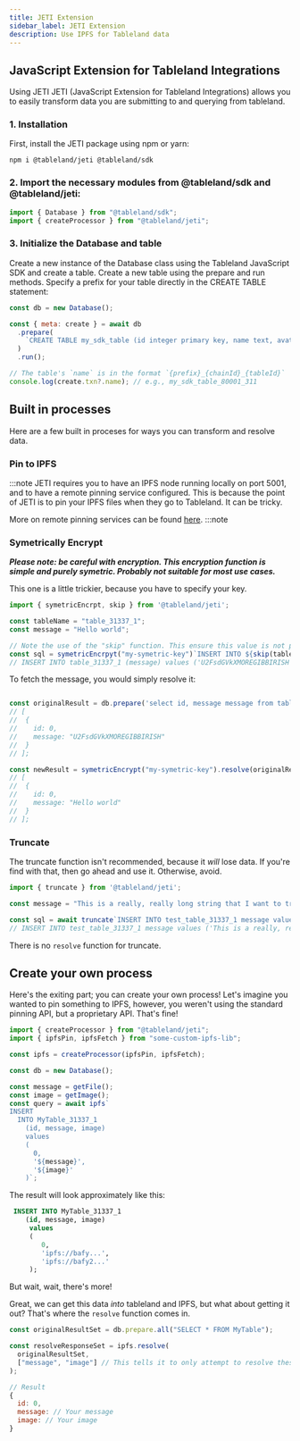 ```yaml
---
title: JETI Extension
sidebar_label: JETI Extension
description: Use IPFS for Tableland data
---
```


## JavaScript Extension for Tableland Integrations

Using JETI
JETI (JavaScript Extension for Tableland Integrations) allows you to easily transform data you are submitting to and querying from tableland.

### 1. Installation

First, install the JETI package using npm or yarn:

```
npm i @tableland/jeti @tableland/sdk
```

### 2. Import the necessary modules from @tableland/sdk and @tableland/jeti:

```javascript
import { Database } from "@tableland/sdk";
import { createProcessor } from "@tableland/jeti";
```

### 3. Initialize the Database and table

Create a new instance of the Database class using the Tableland JavaScript SDK and create a table. Create a new table using the prepare and run methods. Specify a prefix for your table directly in the CREATE TABLE statement:

```javascript
const db = new Database();

const { meta: create } = await db
  .prepare(
    `CREATE TABLE my_sdk_table (id integer primary key, name text, avatar_cid text);`
  )
  .run();

// The table's `name` is in the format `{prefix}_{chainId}_{tableId}`
console.log(create.txn?.name); // e.g., my_sdk_table_80001_311
```

## Built in processes

Here are a few built in proceses for ways you can transform and resolve data.

### Pin to IPFS

:::note
JETI requires you to have an IPFS node running locally on port 5001, and to have a remote pinning service configured. This is because the point of JETI is to pin your IPFS files when they go to Tableland. It can be tricky.

More on remote pinning services can be found [here](https://docs.ipfs.tech/how-to/work-with-pinning-services/#use-an-existing-pinning-service).
:::note

### Symetrically Encrypt

**_Please note: be careful with encryption. This encryption function is simple and purely symetric. Probably not suitable for most use cases._**

This one is a little trickier, because you have to specify your key.

```JavaScript
import { symetricEncrpt, skip } from '@tableland/jeti';

const tableName = "table_31337_1";
const message = "Hello world";

// Note the use of the "skip" function. This ensure this value is not processed, but used as-is
const sql = symetricEncrpyt("my-symetric-key")`INSERT INTO ${skip(tableName)} (message) values ('${message}')`;
// INSERT INTO table_31337_1 (message) values ('U2FsdGVkXMOREGIBBIRISH');

```

To fetch the message, you would simply resolve it:

```JavaScript

const originalResult = db.prepare('select id, message message from table_31337_1').all();
// [
//  {
//    id: 0,
//    message: "U2FsdGVkXMOREGIBBIRISH"
//  }
// ];

const newResult = symetricEncrypt("my-symetric-key").resolve(originalResult, ['message']);
// [
//  {
//    id: 0,
//    message: "Hello world"
//  }
// ];
```

### Truncate

The truncate function isn't recommended, because it _will_ lose data. If you're find with that, then go ahead and use it. Otherwise, avoid.

```JavaScript
import { truncate } from '@tableland/jeti';

const message = "This is a really, really long string that I want to truncate to a mere 20 characters";

const sql = await truncate`INSERT INTO test_table_31337_1 message values ('${message}')`;
// INSERT INTO test_table_31337_1 message values ('This is a really, re')

```

There is no `resolve` function for truncate.

## Create your own process

Here's the exiting part; you can create your own process! Let's imagine you wanted to pin something to IPFS, however, you weren't using the standard pinning API, but a proprietary API. That's fine!

```JavaScript
import { createProcessor } from "@tableland/jeti";
import { ipfsPin, ipfsFetch } from "some-custom-ipfs-lib";

const ipfs = createProcessor(ipfsPin, ipfsFetch);

const db = new Database();

const message = getFile();
const image = getImage();
const query = await ipfs`
INSERT
  INTO MyTable_31337_1
    (id, message, image)
    values
    (
      0,
      '${message}',
      '${image}'
    )`;
```

The result will look approximately like this:

```sql
 INSERT INTO MyTable_31337_1
    (id, message, image)
     values
     (
        0,
        'ipfs://bafy...',
        'ipfs://bafy2...'
     );
```

But wait, wait, there's more!

Great, we can get this data _into_ tableland and IPFS, but what about getting it out? That's where the `resolve` function comes in.

```JavaScript
const originalResultSet = db.prepare.all("SELECT * FROM MyTable");

const resolveResponseSet = ipfs.resolve(
  originalResultSet,
  ["message", "image"] // This tells it to only attempt to resolve these columns.
);

// Result
{
  id: 0,
  message: // Your message
  image: // Your image
}

```
